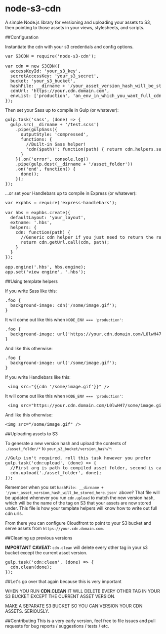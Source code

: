 # node-s3-cdn

A simple Node.js library for versioning and uploading your assets to S3, then pointing to those assets in your views, stylesheets, and scripts.

##Configuration

Instantiate the cdn with your s3 credentials and config options.
<pre>
var S3CDN = require('node-s3-cdn');

var cdn = new S3CDN({
  accessKeyId: 'your_s3_key',
  secretAccessKey: 'your_s3_secret',
  bucket: 'your_s3_bucket',
  hashFile: __dirname + '/your_asset_version_hash_will_be_stored_here.json',
  cdnUrl: 'https://your.cdn.domain.com',
  envList: ['production', 'an_env_in_which_you_want_full_cdn_urls']
});
</pre>

Then set your Sass up to compile in Gulp (or whatever):

<pre>
gulp.task('sass', (done) => {
  gulp.src(__dirname + '/test.scss')
    .pipe(gulpSass({
      outputStyle: 'compressed',
      functions: {
        //Built-in Sass helper!
        'cdn($path)': function(path) { return cdn.helpers.sass.call(cdn, path) }
      }
    }).on('error', console.log))
    .pipe(gulp.dest(__dirname + '/asset_folder'))
    .on('end', function() {
      done();
    });
});
</pre>

...or set your Handlebars up to compile in Express (or whatever):

<pre>
var exphbs = require('express-handlebars');

var hbs = exphbs.create({
  defaultLayout: 'your_layout',
  extname: '.hbs',
  helpers: {
    cdn: function(path) {
      //Generic cdn helper if you just need to return the raw url
      return cdn.getUrl.call(cdn, path);
    }
  }
});

app.engine('.hbs', hbs.engine);
app.set('view engine', '.hbs');
</pre>

##Using template helpers

If you write Sass like this:
<pre>
.foo {
  background-image: cdn('/some/image.gif');
}
</pre>

It will come out like this when `NODE_ENV === 'production'`:
<pre>
.foo {
  background-image: url('https://your.cdn.domain.com/L0lwH47/some/image.gif');
}
</pre>

And like this otherwise:
<pre>
.foo {
  background-image: url('/some/image.gif');
}
</pre>

If you write Handlebars like this:
<pre>
 &lt;img src="{{cdn '/some/image.gif'}}" />
</pre>

It will come out like this when `NODE_ENV === 'production'`:
<pre>
 &lt;img src="https://your.cdn.domain.com/L0lwH47/some/image.gif" />
</pre>

And like this otherwise:
<pre>
&lt;img src="/some/image.gif" />
</pre>

##Uploading assets to S3

To generate a new version hash and upload the contents of `./asset_folder/*` to `your_s3_bucket/version_hash/*`:
<pre>
//Gulp isn't required, roll this task however you prefer
gulp.task('cdn:upload', (done) => {
  //First arg is path to compiled asset folder, second is callback
  cdn.upload('./asset_folder', done);
});
</pre>

Remember when you set `hashFile: __dirname + '/your_asset_version_hash_will_be_stored_here.json'` above? That file will be updated whenever you run `cdn.upload` to match the new version hash, which will be the name of the tag on S3 that your assets are now stored under. This file is how your template helpers will know how to write out full cdn urls.

From there you can configure Cloudfront to point to your S3 bucket and serve assets from `https://your.cdn.domain.com`.

##Cleaning up previous versions

**IMPORTANT CAVEAT:** `cdn.clean` will delete every other tag in your s3 bucket except the current asset version.

<pre>
gulp.task('cdn:clean', (done) => {
  cdn.clean(done);
});
</pre>

##Let's go over that again because this is very important

WHEN YOU RUN **CDN.CLEAN** IT WILL DELETE EVERY OTHER TAG IN YOUR S3 BUCKET EXCEPT THE CURRENT ASSET VERSION.

MAKE A SEPARATE S3 BUCKET SO YOU CAN VERSION YOUR CDN ASSETS. SERIOUSLY.

##Contributing
This is a very early version, feel free to file issues and pull requests for bug reports / suggestions / tests / etc.
